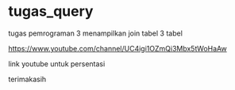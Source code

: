 # tugas_query
tugas pemrograman 3
menampilkan join tabel 3 tabel


https://www.youtube.com/channel/UC4igi1OZmQi3Mbx5tWoHaAw

link youtube untuk persentasi

terimakasih

